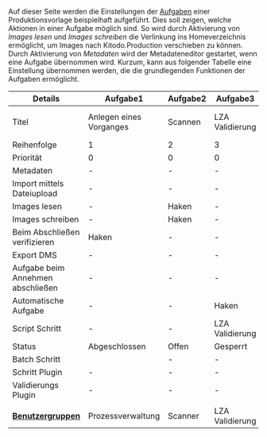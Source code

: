 Auf dieser Seite werden die Einstellungen der [Aufgaben](../../../Using/Anwenderhandbuch/V_1.11/Aufgaben.md) einer Produktionsvorlage beispielhaft aufgeführt. Dies soll zeigen, welche Aktionen in einer Aufgabe möglich sind. So wird durch Aktivierung von _Images lesen_ und _Images schreiben_ die Verlinkung ins Homeverzeichnis ermöglicht, um Images nach Kitodo.Production verschieben zu können. Durch Aktivierung von _Metadaten_ wird der Metadateneditor gestartet, wenn eine Aufgabe übernommen wird.
Kurzum, kann aus folgender Tabelle eine Einstellung übernommen werden, die die grundlegenden Funktionen der Aufgaben ermöglicht. 


| Details | Aufgabe1 | Aufgabe2 | Aufgabe3 | Aufgabe4 | Aufgabe5 | Aufgabe6 |
| ------------- | ------------- | ------------- | ------------- | ------------- | ------------- | ------------- |
| Titel  | Anlegen eines Vorganges  | Scannen  | LZA Validierung  | Erfassen der Meta- und Strukturdaten  | OCR durchführen  | Export / Import in das DMS |
| Reihenfolge | 1 | 2 | 3 | 4 | 5 | 6 |
| Priorität | 0 | 0 | 0 | 0 | 0 | 0 |
| Metadaten | - | - | - | Haken | - | - |
| Import mittels Dateiupload | - | - | - | - | - | - |
| Images lesen | - | Haken | - | - | - | - |
| Images schreiben | - | Haken | - | - | - | - |
| Beim Abschließen verifizieren | Haken | - | - | Haken | - | - |
| Export DMS | - | - | - | - | - | Haken |
| Aufgabe beim Annehmen abschließen | - | - | - | - | - | - |
| Automatische Aufgabe | - | - | Haken | - | Haken | Haken |
| Script Schritt | - | - | LZA Validierung | - | OCR | - |
| Status | Abgeschlossen | Offen | Gesperrt | Gesperrt | Gesperrt | Gesperrt |
| Batch Schritt || - | - | - | - | - | - |
| Schritt Plugin | - | - | - | - | - | - |
| Validierungs Plugin | - | - | - | - | - | - |
|   |   |   |   |   |   |   |
| **[Benutzergruppen](https://github.com/kitodo/kitodo-production/wiki/Benutzergruppen)** | Prozessverwaltung | Scanner | LZA Validierung | Metadaten | OCR | Import DMS |